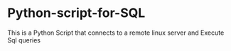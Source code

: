 # Python-script-for-SQL
This is a Python Script that connects to a remote linux server and Execute Sql queries
